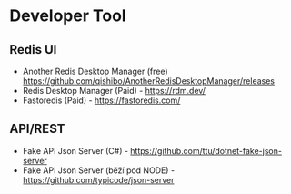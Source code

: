 # Developer Tool


## Redis UI
- Another Redis Desktop Manager (free) https://github.com/qishibo/AnotherRedisDesktopManager/releases
- Redis Desktop Manager (Paid) - https://rdm.dev/
- Fastoredis (Paid) - https://fastoredis.com/

## API/REST
- Fake API Json Server (C#) - https://github.com/ttu/dotnet-fake-json-server
- Fake API Json Server (běží pod NODE) -  https://github.com/typicode/json-server
 
